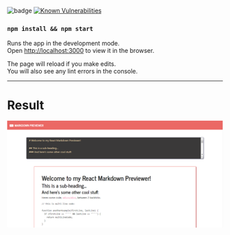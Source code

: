 ![badge](https://david-dm.org/AvinashDhillor/markdown-previewer.svg)
[![Known Vulnerabilities](https://snyk.io/test/github/AvinashDhillor/markdown-previewer/badge.svg)](https://snyk.io/AvinashDhillor/markdown-previewer)

### `npm install && npm start`

Runs the app in the development mode.<br>
Open [http://localhost:3000](http://localhost:3000) to view it in the browser.

The page will reload if you make edits.<br>
You will also see any lint errors in the console.

---

# Result

![image](./images/Capture.PNG)

